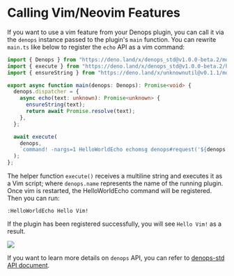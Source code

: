 # Calling Vim/Neovim Features

If you want to use a vim feature from your Denops plugin, you can call it via the `denops` instance passed to the plugin's `main` function.
You can rewrite `main.ts` like below to register the `echo` API as a vim command:

```ts:main.ts
import { Denops } from "https://deno.land/x/denops_std@v1.0.0-beta.2/mod.ts";
import { execute } from "https://deno.land/x/denops_std@v1.0.0-beta.2/helper/mod.ts";
import { ensureString } from "https://deno.land/x/unknownutil@v0.1.1/mod.ts";

export async function main(denops: Denops): Promise<void> {
  denops.dispatcher = {
    async echo(text: unknown): Promise<unknown> {
      ensureString(text);
      return await Promise.resolve(text);
    },
  };

  await execute(
    denops,
    `command! -nargs=1 HelloWorldEcho echomsg denops#request('${denops.name}', 'echo', [<q-args>])`,
  );
};
```

The helper function `execute()` receives a multiline string and executes it as a Vim script; where `denops.name` represents the name of the running plugin.
Once vim is restarted, the HelloWorldEcho command will be registered.
Then you can run:

```vim
:HelloWorldEcho Hello Vim!
```

If the plugin has been registered successfully, you will see `Hello Vim!` as a result.

![](https://storage.googleapis.com/zenn-user-upload/zcf4whdc44sa9k5a9s9gwk7gykyy)

If you want to learn more details on `denops` API, you can refer to [denops-std API document](https://doc.deno.land/https/deno.land/x/denops_std/mod.ts#Denops).
